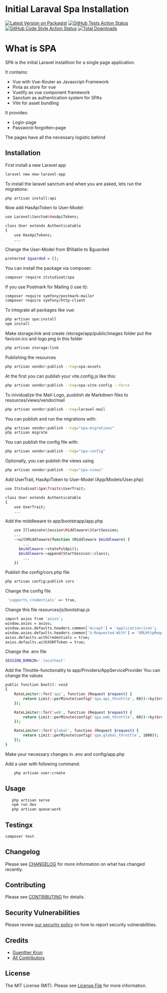 # Initial Laraval Spa Installation

[![Latest Version on Packagist](https://img.shields.io/packagist/v/itstudioat/spa.svg?style=flat-square)](https://packagist.org/packages/itstudioat/spa)
[![GitHub Tests Action Status](https://img.shields.io/github/actions/workflow/status/itstudioat/spa/run-tests.yml?branch=main&label=tests&style=flat-square)](https://github.com/itstudioat/spa/actions?query=workflow%3Arun-tests+branch%3Amain)
[![GitHub Code Style Action Status](https://img.shields.io/github/actions/workflow/status/itstudioat/spa/fix-php-code-style-issues.yml?branch=main&label=code%20style&style=flat-square)](https://github.com/itstudioat/spa/actions?query=workflow%3A"Fix+PHP+code+style+issues"+branch%3Amain)
[![Total Downloads](https://img.shields.io/packagist/dt/itstudioat/spa.svg?style=flat-square)](https://packagist.org/packages/itstudioat/spa)


# What is SPA
SPA is the initial Laravel installtion for a single page application.

It contains:
- Vue with Vue-Router as Javascript-Framework
- Pinia as store for vue
- Vuetify as vue component framework
- Sanctum as authentication system for SPAs 
- Vite for asset bundling

It provides:
- Login-page 
- Password-forgotten-page

The pages have all the necessary logistic behind 

## Installation

First install a new Laravel app
```bash
laravel new new-laravel-app
```

To install the laravel sanctum and when you are asked, lets run the migrations:
```bash
php artisan install:api

```

Now add HasApiToken to User-Model:
```bash
use Laravel\Sanctum\HasApiTokens;

class User extends Authenticatable
{
    use HasApiTokens;
    ...
```

Change the User-Model from $fillable to $guarded
```bash
protected $guarded = [];
```    

You can install the package via composer:

```bash
composer require itstudioat/spa
```

If you use Postmark for Mailing (i use it):
```bash
composer require symfony/postmark-mailer
composer require symfony/http-client
```


To integrate all packages like vue:
```bash
php artisan spa:install
npm install
```

Make storage:link and create  /storage/app/public/images folder
put the favicon.ico and logo.png in this folder
```bash
php artisan storage:link
```

Publishing the resources
```bash
php artisan vendor:publish --tag=spa-assets
```

At the first you can publish your vite.config.js like this:
```bash
php artisan vendor:publish --tag=spa-vite-config --force
```



To inividualize the Mail-Logo, pusblish de Markdown files to resources/views/vendor/mail
```bash
php artisan vendor:publish --tag=laravel-mail
```

You can publish and run the migrations with:
```bash
php artisan vendor:publish --tag="spa-migrations"
php artisan migrate
```

You can publish the config file with:

```bash
php artisan vendor:publish --tag="spa-config"
```

Optionally, you can publish the views using

```bash
php artisan vendor:publish --tag="spa-views"
```

Add UserTrait, HasApiToken to User-Model (App/Models/User.php):
```bash
use Itstudioat\Spa\Traits\UserTrait;

class User extends Authenticatable
{
    use UserTrait;
    ...
```


Add the middleware to app/bootstrapp/app.php
```bash
    use Illuminate\Session\Middleware\StartSession;
    ...
    ->withMiddleware(function (Middleware $middleware) {
        ...
      $middleware->statefulApi();
      $middleware->append(StartSession::class);
        ...
    })
```


Publish the config/cors.php file
```bash
php artisan config:publish cors
```

Change the config file
```bash
 'supports_credentials' => true,
```

Change this file resources/js/bootstrap.js
```bash
import axios from 'axios';
window.axios = axios;
window.axios.defaults.headers.common['Accept'] = 'application/json';
window.axios.defaults.headers.common['X-Requested-With'] = 'XMLHttpRequest';
axios.defaults.withCredentials = true;
axios.defaults.withXSRFToken = true;
```
Change the .env file

```bash
SESSION_DOMAIN='.localhost'
```

Add the Throttle-functionality to app/Prividers/AppServiceProvider
You can change the values
```bash
public function boot(): void
{
    RateLimiter::for('api', function (Request $request) {
        return Limit::perMinute(config('spa.api_throttle', 60))->by($request->user()?->id ?: $request->ip());
    });

    RateLimiter::for('web', function (Request $request) {
        return Limit::perMinute(config('spa.web_throttle', 60))->by($request->user()?->id ?: $request->ip());
    });

    RateLimiter::for('global', function (Request $request) {
        return Limit::perMinute(config('spa.global_throttle', 1000));
    });
}
```

Make your necessary changes in .env and config/app.php


Add a user with following command:
```bash
    php artisan user:create
```


## Usage
```bash
   php artisan serve
   npm run dev
   php artisan queue:work
```

## Testingx

```bash
composer test
```

## Changelog

Please see [CHANGELOG](CHANGELOG.md) for more information on what has changed recently.

## Contributing

Please see [CONTRIBUTING](CONTRIBUTING.md) for details.

## Security Vulnerabilities

Please review [our security policy](../../security/policy) on how to report security vulnerabilities.

## Credits

- [Guenther Kron](https://github.com/itstudioat)
- [All Contributors](../../contributors)

## License

The MIT License (MIT). Please see [License File](LICENSE.md) for more information.

